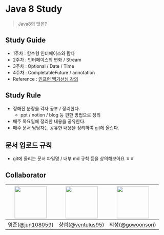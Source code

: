 # Java 8 Study
> Java8의 맛은?


## Study Guide
- 1주차 : 함수형 인터페이스와 람다
- 2주차 : 인터페이스의 변화 / Stream
- 3주차 : Optional / Date / Time
- 4주차 : CompletableFuture / annotation
- Reference : [인프런 백기선님 강의](https://www.inflearn.com/course/the-java-java8)

## Study Rule
- 정해진 분량을 각자 공부 / 정리한다.
    - ppt / notion / blog 등 편한 방법으로 정리
- 매주 목요일에 정리한 내용을 공유한다.
- 매주 문서 담당자는 공유한 내용을 정리하여 git에 올린다.

## 문서 업로드 규칙
- git에 올리는 문서 파일명 / 내부 md 규칙 등을 상의해보아요 ㅎㅎ


## Collaborator

<img src="https://avatars.githubusercontent.com/u/42997924?v=4" width=100> | <img src="https://avatars.githubusercontent.com/u/17822723?v=4" width=100> | <img src="https://avatars.githubusercontent.com/u/52964858?v=4" width=100> |
:---: | :---: | :---: |
영준([@jun108059](https://github.com/jun108059)) | 창섭([@ventulus95](https://github.com/ventulus95)) | 의성([@gowoonsori](https://github.com/gowoonsori)) |